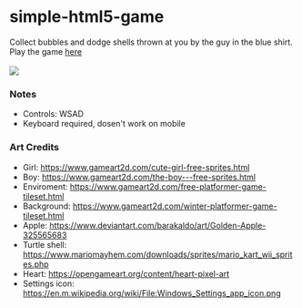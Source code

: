 # simple-html5-game
Collect bubbles and dodge shells thrown at you by the guy in the blue shirt.
<br>Play the game [here](http://pop.markstuff.net/)
<br>
<br>
![](https://i.ibb.co/C6JjX73/2021-03-18-22-38-53.png)

### Notes
 * Controls: WSAD
 * Keyboard required, dosen't work on mobile
 
### Art Credits
  * Girl: https://www.gameart2d.com/cute-girl-free-sprites.html
  * Boy: https://www.gameart2d.com/the-boy---free-sprites.html
  * Enviroment: https://www.gameart2d.com/free-platformer-game-tileset.html
  * Background: https://www.gameart2d.com/winter-platformer-game-tileset.html
  * Apple: https://www.deviantart.com/barakaldo/art/Golden-Apple-325565683
  * Turtle shell: https://www.mariomayhem.com/downloads/sprites/mario_kart_wii_sprites.php
  * Heart: https://opengameart.org/content/heart-pixel-art
  * Settings icon: https://en.m.wikipedia.org/wiki/File:Windows_Settings_app_icon.png
